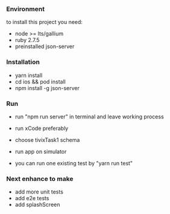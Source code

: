 ### Environment
to install this project you need:
- node >= lts/gallium
- ruby 2.7.5
- preinstalled json-server

### Installation 

- yarn install 
- cd ios && pod install
- npm install -g json-server

### Run
- run "npm run server" in terminal and leave working process 
- run xCode preferably
- choose tivixTask1 schema
- run app on simulator

- you can run one existing test by "yarn run test"


### Next enhance to make 
- add more unit tests
- add e2e tests
- add splashScreen
